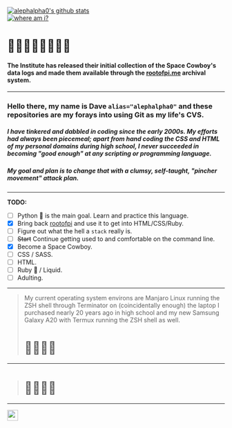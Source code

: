 [![alephalpha0's github stats](https://github-readme-stats.vercel.app/api?username=alephalpha0&show_icons=true&theme=nord)](https://github.com/anuraghazra/github-readme-stats)  
[![where am i?](https://img.shields.io/badge/touchpoints%20in%20reality-0-blue)](https://shields.io)  
 
# 🌌🌌✨🌌🚀👨🏼‍🚀   
  
#### The Institute has released their initial collection of the Space Cowboy's data logs and made them available through the [rootofpi.me](https://rootofpi.me) archival system.  
---  
### Hello there, my name is Dave `alias="alephalpha0"` and these repositories are my forays into using Git as my life's CVS.  
 
##### I have tinkered and dabbled in coding since the early 2000s. My efforts had always been piecemeal; apart from hand coding the CSS and HTML of my personal domains during high school, I never succeeded in becoming "good enough" at any scripting or programming language.  
  
##### My goal and plan is to change that with a clumsy, self-taught, "pincher movement" attack plan.  
---  
__TODO:__  
- [ ] Python :snake: is the main goal. Learn and practice this language.  
- [x] Bring back [rootofpi](https://rootofpi.me) and use it to get into HTML/CSS/Ruby. 
- [ ] Figure out what the hell a `stack` really is. 
- [ ] ~~Start~~ Continue getting used to and comfortable on the command line. 
- [x] Become a Space Cowboy.  
- [ ] CSS / SASS. 
- [ ] HTML. 
- [ ] Ruby :gem: / Liquid. 
- [ ] Adulting.  
--- 
> My current operating system environs are Manjaro Linux running the ZSH 
> shell through Terminator on (coincidentally enough) the laptop I 
> purchased nearly 20 years ago in high school and my new Samsung Galaxy 
> A20 with Termux running the ZSH shell as well.
> # 🚀🚀🚀🚀

---
> # 🚀🚀🚀🚀
--- 
<a href="https://dev.to/alephalpha0"><img src="https://img.shields.io/badge/DEV.TO-%230A0A0A.svg?&style=for-the-badge&logo=dev-dot-to&logoColor=white" height=25></a>

